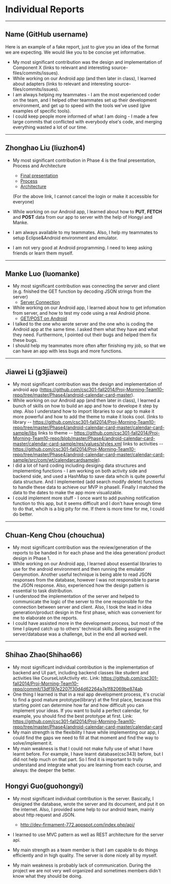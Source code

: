 # Individual Reports

-----

## Name (GitHub username)

Here is an example of a fake report, just to give you an idea of the format we are expecting.
We would like you to be concise yet informative.

 * My most significant contribution was the design and implementation of Component X (links to relevant and interesting source-files/commits/issues).
 * While working on our Android app (and then later in class), I learned about adapters (links to relevant and interesting source-files/commits/issues).
 * I am always helping my teammates - I am the most experienced coder on the team, and I helped other teammates set up their development environment, and get up to speed with the tools we've used (give examples of specific tools).
 * I could keep people more informed of what I am doing - I made a few large commits that conflicted with everybody else's code, and merging everything wasted a lot of our time.

----

## Zhonghao Liu (liuzhon4)

* My most significant contribution in Phase 4 is the final presentation, Process and Architecture 
	* [Final presentation](https://github.com/csc301-fall2014/Proj-Morning-Team10-repo/commit/73471bed89e2ec6b0756d7f515808016fa518fd7)
	* [Process](https://github.com/csc301-fall2014/Proj-Morning-Team10-repo/commit/ca6f0d66f8aab2be1799c139cee2dc7b8ca0557f)
	* [Architecture](https://github.com/csc301-fall2014/Proj-Morning-Team10-repo/commit/66e15dfa8a666ea0b2fbfa2d0fedaa036735b474)
	 
	(For the above link, I cannot cancel the login or make it accessible for everyone)

* While working on our Android app, I learned about how to **PUT**, **FETCH** and **POST** data from our app to server with the help of Hongyi and Manke.  

* I am always available to my teammates. Also, I help my teammates to setup Eclipse&Android environment and emulator.

* I am not very good at Android programming. I need to keep asking friends or learn them myself. 


----

## Manke Luo (luomanke)

* My most significant contribution was connecting the server and client (e.g. fnished the GET function by decoding JSON strings from the server) 
	* [Server Connection](https://github.com/csc301-fall2014/Proj-Morning-Team10-repo/tree/server-connection)
* While working on our Android app, I learned about how to get infomation from server, and how to test my code using a real Android phone. 
	* [GET/POST on Android](https://github.com/csc301-fall2014/Proj-Morning-Team10-repo/tree/server-connection/MyHttpTester/src/Elvenware/MyTester)
* I talked to the one who wrote server and the one who is coding the Android app at the same time. I asked them what they have and what they need. Furthermore, I pointed out their bugs and helped them fix these bugs.
* I should help my teammates more often after finishing my job, so that we can have an app with less bugs and more functions. 

----

## Jiawei Li (g3jiawei)

 * My most significant contribution was the design and implementation of android app (https://github.com/csc301-fall2014/Proj-Morning-Team10-repo/tree/master/Phase4/android-calendar-card-master).
 * While working on our Android app (and then later in class), I learned a bunch of skills on how to build an app and how to develope it step by step. Also I understand how to import libraries to our app to make it more powerful and how to add the theme to make it looks cool.                                                                                            (links to library -- https://github.com/csc301-fall2014/Proj-Morning-Team10-repo/tree/master/Phase4/android-calendar-card-master/calendar-card-sample/libs                                                                                            links to theme -- https://github.com/csc301-fall2014/Proj-Morning-Team10-repo/blob/master/Phase4/android-calendar-card-master/calendar-card-sample/res/values/styles.xml                                                                             links to activities -- https://github.com/csc301-fall2014/Proj-Morning-Team10-repo/tree/master/Phase4/android-calendar-card-master/calendar-card-sample/src/com/wt/calendarcardsample).
 * I did a lot of hard coding including desiging data structures and implementing functions - I am working on both activity side and backend side, and used a HashMap to save data whcih is quite powerful data structure. And I implemented (add search modify delete) functions to handle these data to achieve our MVP in phaseII. Finally I matched the data to the dates to make the app more visualizable. 
 * I could implement more stuff - I once want to add pushing notification function to this app, but it seems difficult and I don't have enough time to do that, whcih is a big pity for me. If there is more time for me, I could do better.

----

## Chuan-Keng Chou (chouchua)
* My most significant contribution was the review/generation of the reports to be handed in for each phase and the idea generation/ product design in Phase 1.
* While working on our Android app, I learned about essential libraries to use for the android environment and then running the emulator Genymotion. Another useful technique is being able to read JSON responses from the database, however I was not responsible to parse the JSON response. Also, experienced how the design pattern is essential to task distribution.
* I understood the implementation of the server and helped to communicate the logic of the server to the one responsible for the connection between server and client. Also, I took the lead in idea generation/product design in the first phase, which was convenient for me to elaborate on the reports.
* I could have assisted more in the development process, but most of the time I played catch up to others' technical skills. Being assigned in the server/database was a challenge, but in the end all worked well.

----

## Shihao Zhao(Shihao66)
* My most significant individual contribution is the implementation of backend and UI part, including backend classes like student and activities like CourseListActivity etc.
 Link: https://github.com/csc301-fall2014/Proj-Morning-Team10-repo/commit/13df197e2207f30d4d62264a7e1f82069be874ab
* One thing I learned is that in a real app development process, it's crucial to find a good mature prototype(library) at the first place, because this starting point can determine how far and how difficult you can implement your ideas. If you want to build a perfect calendar, for example, you should find the best prototype at first.
 Link: https://github.com/csc301-fall2014/Proj-Morning-Team10-repo/tree/master/Phase4/android-calendar-card-master/calendar-card
* My main strength is the flexibility I have while implementing our app, I could find the gaps we need to fill at that moment and find the way to solve/implement it. 
* My main weakness is that I could not make fully use of what I have learnt before. For example, I have learnt database(csc343) before, but I did not help much on that part. So I find it is important to trully understand and integrate what you are learning from each course, and always: the deeper the better.


## Hongyi Guo(guohongyi)
* My most significant individual contribution is the server. Basically, I designed the database, wrote the server and its document, and put it on the internet. Also, I provided some help to our android team, mainly about http request and JSON.
	* http://dev-firmament-772.appspot.com/index.php/api/

* I learned to use MVC pattern as well as REST architecture for the server api.

* My main strength as a team member is that I am capable to do things efficiently and in high quality. The server is done nicely all by myself.

* My main weakness is probably lack of communication. During the project we are not very well organized and sometimes members didn't know what they should be doing.